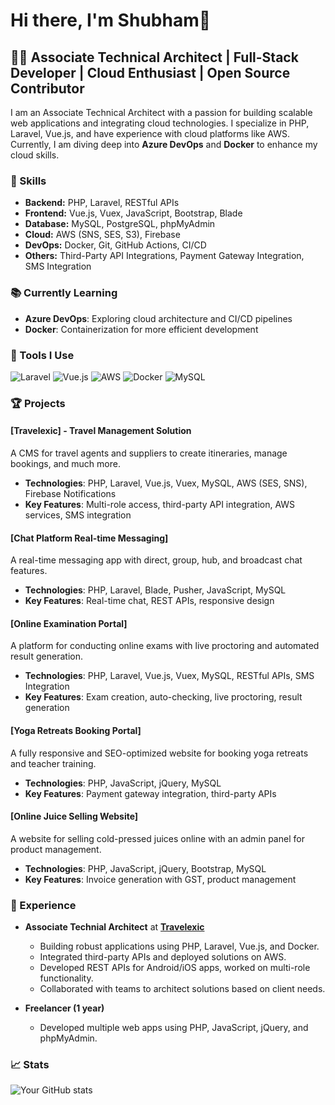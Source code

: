 # Hi there, I'm Shubham👋

## 👨‍💻 Associate Technical Architect | Full-Stack Developer | Cloud Enthusiast | Open Source Contributor

I am an Associate Technical Architect with a passion for building scalable web applications and integrating cloud technologies. I specialize in PHP, Laravel, Vue.js, and have experience with cloud platforms like AWS. Currently, I am diving deep into **Azure DevOps** and **Docker** to enhance my cloud skills.

### 🚀 Skills
- **Backend:** PHP, Laravel, RESTful APIs
- **Frontend:** Vue.js, Vuex, JavaScript, Bootstrap, Blade
- **Database:** MySQL, PostgreSQL, phpMyAdmin
- **Cloud:** AWS (SNS, SES, S3), Firebase
- **DevOps:** Docker, Git, GitHub Actions, CI/CD
- **Others:** Third-Party API Integrations, Payment Gateway Integration, SMS Integration

### 📚 Currently Learning
- **Azure DevOps**: Exploring cloud architecture and CI/CD pipelines
- **Docker**: Containerization for more efficient development

### 🔧 Tools I Use
![Laravel](https://img.shields.io/badge/laravel-%23FF2D20.svg?style=for-the-badge&logo=laravel&logoColor=white)
![Vue.js](https://img.shields.io/badge/vuejs-%2335495e.svg?style=for-the-badge&logo=vue.js&logoColor=%234FC08D)
![AWS](https://img.shields.io/badge/AWS-%23FF9900.svg?style=for-the-badge&logo=amazon-aws&logoColor=white)
![Docker](https://img.shields.io/badge/docker-%230db7ed.svg?style=for-the-badge&logo=docker&logoColor=white)
![MySQL](https://img.shields.io/badge/mysql-%2300f.svg?style=for-the-badge&logo=mysql&logoColor=white)

### 🏆 Projects

#### **[Travelexic] - Travel Management Solution**
A CMS for travel agents and suppliers to create itineraries, manage bookings, and much more.
- **Technologies**: PHP, Laravel, Vue.js, Vuex, MySQL, AWS (SES, SNS), Firebase Notifications
- **Key Features**: Multi-role access, third-party API integration, AWS services, SMS integration

#### **[Chat Platform Real-time Messaging]**
A real-time messaging app with direct, group, hub, and broadcast chat features.
- **Technologies**: PHP, Laravel, Blade, Pusher, JavaScript, MySQL
- **Key Features**: Real-time chat, REST APIs, responsive design

#### **[Online Examination Portal]**
A platform for conducting online exams with live proctoring and automated result generation.
- **Technologies**: PHP, Laravel, Vue.js, Vuex, MySQL, RESTful APIs, SMS Integration
- **Key Features**: Exam creation, auto-checking, live proctoring, result generation

#### **[Yoga Retreats Booking Portal]**
A fully responsive and SEO-optimized website for booking yoga retreats and teacher training.
- **Technologies**: PHP, JavaScript, jQuery, MySQL
- **Key Features**: Payment gateway integration, third-party APIs

#### **[Online Juice Selling Website]**
A website for selling cold-pressed juices online with an admin panel for product management.
- **Technologies**: PHP, JavaScript, jQuery, Bootstrap, MySQL
- **Key Features**: Invoice generation with GST, product management

### 💼 Experience
- **Associate Technial Architect** at **[Travelexic](https://www.travelexic.com)**
  - Building robust applications using PHP, Laravel, Vue.js, and Docker.
  - Integrated third-party APIs and deployed solutions on AWS.
  - Developed REST APIs for Android/iOS apps, worked on multi-role functionality.
  - Collaborated with teams to architect solutions based on client needs.

- **Freelancer (1 year)**
  - Developed multiple web apps using PHP, JavaScript, jQuery, and phpMyAdmin.

### 📈 Stats

![Your GitHub stats](https://github-readme-stats.vercel.app/api?username=your-github-username&show_icons=true&hide_border=true&theme=radical)
